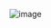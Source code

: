 ![image](https://user-images.githubusercontent.com/30964883/123341352-6fb28f00-d513-11eb-95ec-fc5cb4a201db.png)
